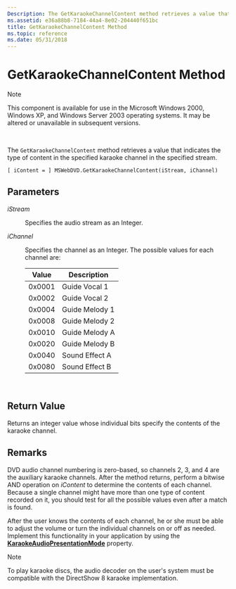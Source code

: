 ```yaml
---
Description: The GetKaraokeChannelContent method retrieves a value that indicates the type of content in the specified karaoke channel in the specified stream.
ms.assetid: e36a88b8-7184-44a4-8e02-204440f651bc
title: GetKaraokeChannelContent Method
ms.topic: reference
ms.date: 05/31/2018
---
```


# GetKaraokeChannelContent Method

> [!Note]  
> This component is available for use in the Microsoft Windows 2000, Windows XP, and Windows Server 2003 operating systems. It may be altered or unavailable in subsequent versions.

 

The `GetKaraokeChannelContent` method retrieves a value that indicates the type of content in the specified karaoke channel in the specified stream.

``` syntax
[ iContent = ] MSWebDVD.GetKaraokeChannelContent(iStream, iChannel)
```

## Parameters

<dl> <dt>

<span id="iStream"></span><span id="istream"></span><span id="ISTREAM"></span>*iStream*
</dt> <dd>

Specifies the audio stream as an Integer.

</dd> <dt>

<span id="iChannel"></span><span id="ichannel"></span><span id="ICHANNEL"></span>*iChannel*
</dt> <dd>

Specifies the channel as an Integer. The possible values for each channel are:



| Value  | Description    |
|--------|----------------|
| 0x0001 | Guide Vocal 1  |
| 0x0002 | Guide Vocal 2  |
| 0x0004 | Guide Melody 1 |
| 0x0008 | Guide Melody 2 |
| 0x0010 | Guide Melody A |
| 0x0020 | Guide Melody B |
| 0x0040 | Sound Effect A |
| 0x0080 | Sound Effect B |



 

</dd> </dl>

## Return Value

Returns an integer value whose individual bits specify the contents of the karaoke channel.

## Remarks

DVD audio channel numbering is zero-based, so channels 2, 3, and 4 are the auxiliary karaoke channels. After the method returns, perform a bitwise AND operation on *iContent* to determine the contents of each channel. Because a single channel might have more than one type of content recorded on it, you should test for all the possible values even after a match is found.

After the user knows the contents of each channel, he or she must be able to adjust the volume or turn the individual channels on or off as needed. Implement this functionality in your application by using the [**KaraokeAudioPresentationMode**](karaokeaudiopresentationmode-property.md) property.

> [!Note]  
> To play karaoke discs, the audio decoder on the user's system must be compatible with the DirectShow 8 karaoke implementation.

 

 

 



